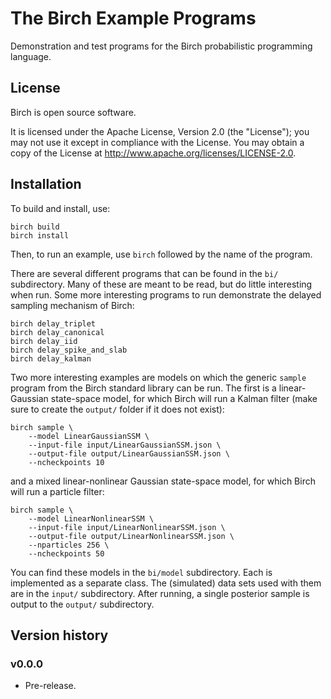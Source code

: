 # The Birch Example Programs

Demonstration and test programs for the Birch probabilistic programming language.


## License

Birch is open source software.

It is licensed under the Apache License, Version 2.0 (the "License"); you may not use it except in compliance with the License. You may obtain a copy of the License at <http://www.apache.org/licenses/LICENSE-2.0>.


## Installation

To build and install, use:

    birch build
    birch install

Then, to run an example, use `birch` followed by the name of the program.

There are several different programs that can be found in the `bi/` subdirectory. Many of these are meant to be read, but do little interesting when run. Some more interesting programs to run demonstrate the delayed sampling mechanism of Birch:

    birch delay_triplet
    birch delay_canonical
    birch delay_iid
    birch delay_spike_and_slab
    birch delay_kalman

Two more interesting examples are models on which the generic `sample` program from the Birch standard library can be run. The first is a linear-Gaussian state-space model, for which Birch will run a Kalman filter (make sure to create the `output/` folder if it does not exist):

    birch sample \
        --model LinearGaussianSSM \
        --input-file input/LinearGaussianSSM.json \
        --output-file output/LinearGaussianSSM.json \
        --ncheckpoints 10

and a mixed linear-nonlinear Gaussian state-space model, for which Birch will run a particle filter:

    birch sample \
        --model LinearNonlinearSSM \
        --input-file input/LinearNonlinearSSM.json \
        --output-file output/LinearNonlinearSSM.json \
        --nparticles 256 \
        --ncheckpoints 50

You can find these models in the `bi/model` subdirectory. Each is implemented as a separate class. The (simulated) data sets used with them are in the `input/` subdirectory. After running, a single posterior sample is output to the `output/` subdirectory.


## Version history

### v0.0.0

* Pre-release.
